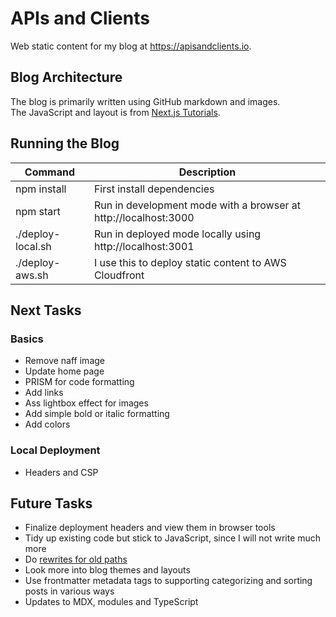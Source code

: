 # APIs and Clients

Web static content for my blog at https://apisandclients.io.

## Blog Architecture

The blog is primarily written using GitHub markdown and images.\
The JavaScript and layout is from [Next.js Tutorials](https://nextjs.org/learn-pages-router/basics/data-fetching/blog-data).

## Running the Blog

| Command | Description |
| ------- | ----------- |
| npm install | First install dependencies |
| npm start | Run in development mode with a browser at http://localhost:3000 |
| ./deploy-local.sh | Run in deployed mode locally using http://localhost:3001 |
| ./deploy-aws.sh | I use this to deploy static content to AWS Cloudfront |

## Next Tasks

### Basics

- Remove naff image
- Update home page
- PRISM for code formatting
- Add links
- Ass lightbox effect for images
- Add simple bold or italic formatting
- Add colors

### Local Deployment

- Headers and CSP

## Future Tasks

- Finalize deployment headers and view them in browser tools
- Tidy up existing code but stick to JavaScript, since I will not write much more
- Do [rewrites for old paths](https://nextjs.org/docs/pages/api-reference/next-config-js/rewrites)
- Look more into blog themes and layouts
- Use frontmatter metadata tags to supporting categorizing and sorting posts in various ways
- Updates to MDX, modules and TypeScript
